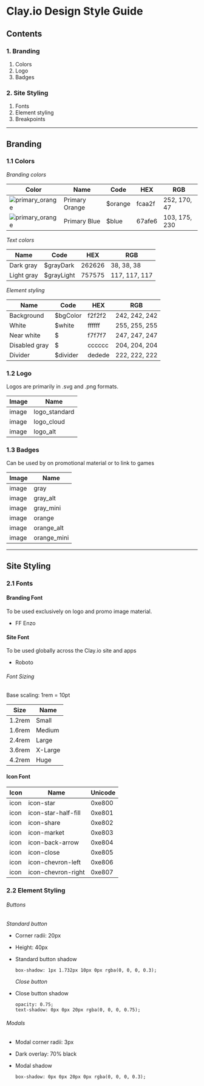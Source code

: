 # Clay.io Design Style Guide

## Contents  

### 1. Branding
  1. Colors
  2. Logo
  3. Badges

### 2. Site Styling
  1. Fonts
  2. Element styling
  3. Breakpoints

---

## Branding

### 1.1 Colors
_Branding colors_  

Color                                                                         | Name              | Code       | HEX    | RGB
------------------------------------------------------------------------------|-------------------|------------|--------|--------------
![primary_orange](/style_guide_reference/branding/colors/primary_orange.png)  | Primary Orange    | $orange    | fcaa2f | 252, 170, 47
![primary_orange](/style_guide_reference/branding/colors/primary_blue.png)    | Primary Blue      | $blue      | 67afe6 | 103, 175, 230  

_Text colors_  

Name              | Code       | HEX    | RGB
------------------|------------|--------|--------------
Dark gray         | $grayDark  | 262626 | 38, 38, 38
Light gray        | $grayLight | 757575 | 117, 117, 117

_Element styling_  

Name              | Code       | HEX    | RGB
------------------|------------|--------|--------------
Background        | $bgColor   | f2f2f2 | 242, 242, 242
White             | $white     | ffffff | 255, 255, 255
Near white        | $          | f7f7f7 | 247, 247, 247
Disabled gray     | $          | cccccc | 204, 204, 204
Divider           | $divider   | dedede | 222, 222, 222  

### 1.2 Logo
Logos are primarily in .svg and .png formats.  

Image             | Name
------------------|--------------
image             | logo_standard
image             | logo_cloud
image             | logo_alt  

### 1.3 Badges
Can be used by on promotional material or to link to games  

Image             | Name
------------------|--------------
image             | gray
image             | gray_alt
image             | gray_mini
image             | orange
image             | orange_alt
image             | orange_mini  

---

## Site Styling

### 2.1 Fonts

#### Branding Font

To be used exclusively on logo and promo image material.
- FF Enzo

#### Site Font

To be used globally across the Clay.io site and apps
- Roboto

###### Font Sizing

Base scaling: 1rem = 10pt  

Size      | Name
----------|--------
1.2rem    | Small
1.6rem    | Medium
2.4rem    | Large
3.6rem    | X-Large
4.2rem    | Huge  

#### Icon Font

Icon      | Name                  | Unicode
----------|-----------------------|--------
icon      | icon-star             | 0xe800
icon      | icon-star-half-fill   | 0xe801
icon      | icon-share            | 0xe802
icon      | icon-market           | 0xe803
icon      | icon-back-arrow       | 0xe804
icon      | icon-close            | 0xe805
icon      | icon-chevron-left     | 0xe806
icon      | icon-chevron-right    | 0xe807  

### 2.2 Element Styling

###### Buttons
  _Standard button_  
- Corner radii: 20px  
- Height: 40px
- Standard button shadow

  ```
  box-shadow: 1px 1.732px 10px 0px rgba(0, 0, 0, 0.3);
  ```


  _Close button_
- Close button shadow

  ```
  opacity: 0.75;
  text-shadow: 0px 0px 20px rgba(0, 0, 0, 0.75);
  ```


###### Modals

- Modal corner radii: 3px  
- Dark overlay: 70% black  
- Modal shadow

  ```
  box-shadow: 0px 0px 20px 0px rgba(0, 0, 0, 0.3);
  ```
